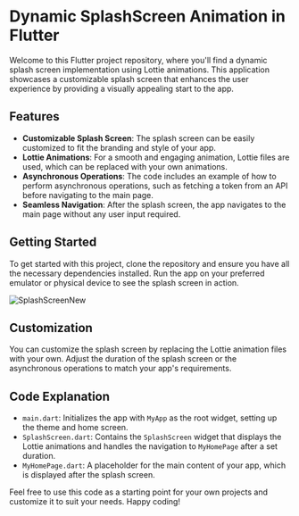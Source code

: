# Dynamic SplashScreen Animation in Flutter
Welcome to this Flutter project repository, where you'll find a dynamic splash screen implementation using Lottie animations. This application showcases a customizable splash screen that enhances the user experience by providing a visually appealing start to the app.

## Features
- **Customizable Splash Screen**: The splash screen can be easily customized to fit the branding and style of your app.
- **Lottie Animations**: For a smooth and engaging animation, Lottie files are used, which can be replaced with your own animations.
- **Asynchronous Operations**: The code includes an example of how to perform asynchronous operations, such as fetching a token from an API before navigating to the main page.
- **Seamless Navigation**: After the splash screen, the app navigates to the main page without any user input required.

## Getting Started
To get started with this project, clone the repository and ensure you have all the necessary dependencies installed. Run the app on your preferred emulator or physical device to see the splash screen in action.

![SplashScreenNew](https://github.com/ahmetsecer/Splash-Screen-Animation/assets/60434610/6b663138-5a96-4b88-8d44-6ab606e666bb)

## Customization
You can customize the splash screen by replacing the Lottie animation files with your own. Adjust the duration of the splash screen or the asynchronous operations to match your app's requirements.

## Code Explanation
- `main.dart`: Initializes the app with `MyApp` as the root widget, setting up the theme and home screen.
- `SplashScreen.dart`: Contains the `SplashScreen` widget that displays the Lottie animations and handles the navigation to `MyHomePage` after a set duration.
- `MyHomePage.dart`: A placeholder for the main content of your app, which is displayed after the splash screen.

Feel free to use this code as a starting point for your own projects and customize it to suit your needs. Happy coding!
